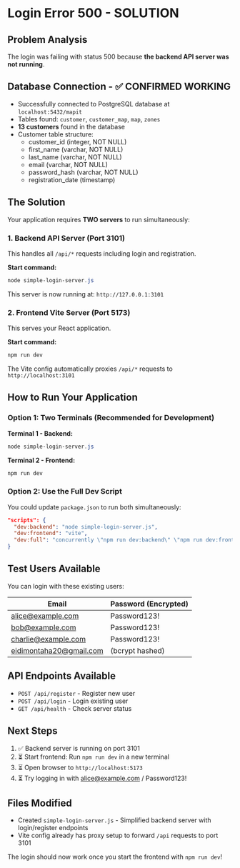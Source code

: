 # Login Error 500 - SOLUTION

## Problem Analysis
The login was failing with status 500 because **the backend API server was not running**.

## Database Connection - ✅ CONFIRMED WORKING
- Successfully connected to PostgreSQL database at `localhost:5432/mapit`
- Tables found: `customer`, `customer_map`, `map`, `zones`
- **13 customers** found in the database
- Customer table structure:
  - customer_id (integer, NOT NULL)
  - first_name (varchar, NOT NULL)
  - last_name (varchar, NOT NULL)  
  - email (varchar, NOT NULL)
  - password_hash (varchar, NOT NULL)
  - registration_date (timestamp)

## The Solution

Your application requires **TWO servers** to run simultaneously:

### 1. Backend API Server (Port 3101)
This handles all `/api/*` requests including login and registration.

**Start command:**
```powershell
node simple-login-server.js
```

This server is now running at: `http://127.0.0.1:3101`

### 2. Frontend Vite Server (Port 5173) 
This serves your React application.

**Start command:**
```powershell
npm run dev
```

The Vite config automatically proxies `/api/*` requests to `http://localhost:3101`

## How to Run Your Application

### Option 1: Two Terminals (Recommended for Development)

**Terminal 1 - Backend:**
```powershell
node simple-login-server.js
```

**Terminal 2 - Frontend:**
```powershell
npm run dev
```

### Option 2: Use the Full Dev Script
You could update `package.json` to run both simultaneously:

```json
"scripts": {
  "dev:backend": "node simple-login-server.js",
  "dev:frontend": "vite",
  "dev:full": "concurrently \"npm run dev:backend\" \"npm run dev:frontend\""
}
```

## Test Users Available

You can login with these existing users:

| Email | Password (Encrypted) |
|-------|---------------------|
| alice@example.com | Password123! |
| bob@example.com | Password123! |
| charlie@example.com | Password123! |
| eidimontaha20@gmail.com | (bcrypt hashed) |

## API Endpoints Available

- `POST /api/register` - Register new user
- `POST /api/login` - Login existing user  
- `GET /api/health` - Check server status

## Next Steps

1. ✅ Backend server is running on port 3101
2. ⏳ Start frontend: Run `npm run dev` in a new terminal
3. ⏳ Open browser to `http://localhost:5173`
4. ⏳ Try logging in with alice@example.com / Password123!

## Files Modified

- Created `simple-login-server.js` - Simplified backend server with login/register endpoints
- Vite config already has proxy setup to forward `/api` requests to port 3101

The login should now work once you start the frontend with `npm run dev`!
